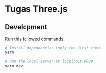 # Tugas Three.js

## Development

Run this followed commands:

```bash
# Install dependencies (only the first time)
yarn

# Run the local server at localhost:8080
yarn dev
```
